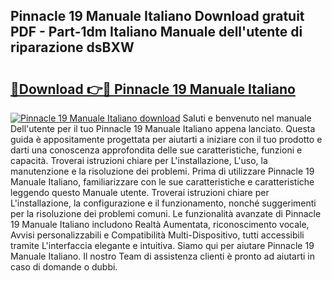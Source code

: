 ## Pinnacle 19 Manuale Italiano Download gratuit PDF - Part-1dm Italiano Manuale dell'utente di riparazione dsBXW

# <h2><a href="http://dffxtj.blite.top/?on=Pinnacle+19+Manuale+Italiano">🔗Download 👉🔴 Pinnacle 19 Manuale Italiano</a></h2>

[![Pinnacle 19 Manuale Italiano download](https://i.imgur.com/lujVjoI.png)](http://dffxtj.blite.top/?on=Pinnacle+19+Manuale+Italiano)
Saluti e benvenuto nel manuale Dell'utente per il tuo Pinnacle 19 Manuale Italiano appena lanciato. Questa guida è appositamente progettata per aiutarti a iniziare con il tuo prodotto e darti una conoscenza approfondita delle sue caratteristiche, funzioni e capacità. Troverai istruzioni chiare per L'installazione, L'uso, la manutenzione e la risoluzione dei problemi. Prima di utilizzare Pinnacle 19 Manuale Italiano, familiarizzare con le sue caratteristiche e caratteristiche leggendo questo Manuale utente. Troverai istruzioni chiare per L'installazione, la configurazione e il funzionamento, nonché suggerimenti per la risoluzione dei problemi comuni. Le funzionalità avanzate di Pinnacle 19 Manuale Italiano includono Realtà Aumentata, riconoscimento vocale, Avvisi personalizzabili e Compatibilità Multi-Dispositivo, tutti accessibili tramite L'interfaccia elegante e intuitiva. Siamo qui per aiutare Pinnacle 19 Manuale Italiano. Il nostro Team di assistenza clienti è pronto ad aiutarti in caso di domande o dubbi.

